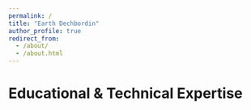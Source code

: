 ```yaml
---
permalink: /
title: "Earth Dechbordin"
author_profile: true
redirect_from: 
  - /about/
  - /about.html
---
```



Educational & Technical Expertise
======

